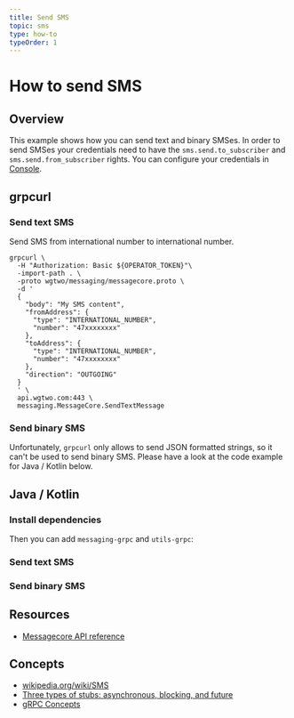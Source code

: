 ```yaml
---
title: Send SMS
topic: sms
type: how-to
typeOrder: 1
---
```


# How to send SMS

## Overview

This example shows how you can send text and binary SMSes. In order to send SMSes your credentials need to have the
`sms.send.to_subscriber` and `sms.send.from_subscriber` rights. You can configure your credentials in [Console](https://console.wgtwo.com/api-keys-redirect).

<DemoConfigurer />

## grpcurl

### Send text SMS

Send SMS from international number to international number.

```shell script
grpcurl \
  -H "Authorization: Basic ${OPERATOR_TOKEN}"\
  -import-path . \
  -proto wgtwo/messaging/messagecore.proto \
  -d '
  {
    "body": "My SMS content",
    "fromAddress": {
      "type": "INTERNATIONAL_NUMBER",
      "number": "47xxxxxxxx"
    },
    "toAddress": {
      "type": "INTERNATIONAL_NUMBER",
      "number": "47xxxxxxxx"
    },
    "direction": "OUTGOING"
  }
  ' \
  api.wgtwo.com:443 \
  messaging.MessageCore.SendTextMessage
```

### Send binary SMS

Unfortunately, `grpcurl` only allows to send JSON formatted strings, so it can't be used to send binary SMS.
Please have a look at the code example for Java / Kotlin below.

## Java / Kotlin

### Install dependencies
<JitpackDependency />

Then you can add `messaging-grpc` and `utils-grpc`:

<ClientDependencies :clients="['messaging-grpc', 'utils-grpc']"/>

### Send text SMS
<GithubCode fileUrl="https://github.com/working-group-two/docs.wgtwo.com/blob/master/examples/sms/src/main/kotlin/SendTextSms.kt" />

### Send binary SMS
<GithubCode fileUrl="https://github.com/working-group-two/docs.wgtwo.com/blob/master/examples/sms/src/main/kotlin/SendBinarySms.kt" />

## Resources
* [Messagecore API reference](https://github.com/working-group-two/wgtwoapis/blob/master/wgtwo/messaging/messagecore.proto)

## Concepts
* [wikipedia.org/wiki/SMS](https://en.wikipedia.org/wiki/SMS)
* [Three types of stubs: asynchronous, blocking, and future](https://grpc.io/docs/reference/java/generated-code/)
* [gRPC Concepts](https://grpc.io/docs/guides/concepts/)
